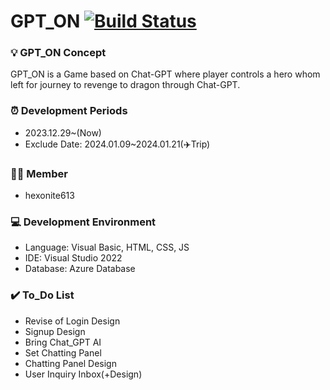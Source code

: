 # GPT_ON [![Build Status](https://dev.azure.com/sungtv26130295/GPT_ON/_apis/build/status%2Fhexonite613.GPT_ON?branchName=master&jobName=Job)](https://dev.azure.com/sungtv26130295/GPT_ON/_build/latest?definitionId=1&branchName=master)


### 💡 GPT_ON Concept
GPT_ON is a Game based on Chat-GPT where player controls a hero whom left for journey to revenge to dragon through Chat-GPT.


### ⏰ Development Periods
- 2023.12.29~(Now)
- Exclude Date: 2024.01.09~2024.01.21(✈️Trip)

### 👨‍💻 Member
- hexonite613


### 💻 Development Environment
- Language: Visual Basic, HTML, CSS, JS
- IDE: Visual Studio 2022
- Database: Azure Database


### ✔️ To_Do List
- Revise of Login Design
- Signup Design
- Bring Chat_GPT AI
- Set Chatting Panel
- Chatting Panel Design
- User Inquiry Inbox(+Design)
